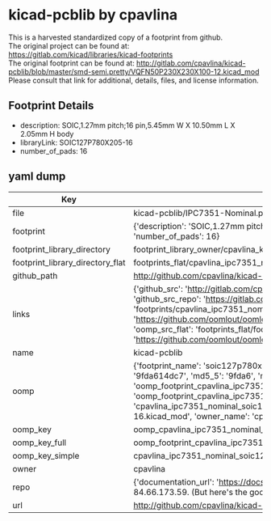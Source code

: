 # kicad-pcblib by cpavlina  
This is a harvested standardized copy of a footprint from github.  
The original project can be found at:  
https://gitlab.com/kicad/libraries/kicad-footprints  
The original footprint can be found at:
http://gitlab.com/cpavlina/kicad-pcblib/blob/master/smd-semi.pretty/VQFN50P230X230X100-12.kicad_mod
Please consult that link for additional, details, files, and license information.  
## Footprint Details
* description: SOIC,1.27mm pitch;16 pin,5.45mm W X 10.50mm L X 2.05mm H body  
* libraryLink: SOIC127P780X205-16  
* number_of_pads: 16  
## yaml dump  
| Key | Value |  
| --- | --- |  
| file | kicad-pcblib/IPC7351-Nominal.pretty/SOIC127P780X205-16.kicad_mod |  
| footprint | {'description': 'SOIC,1.27mm pitch;16 pin,5.45mm W X 10.50mm L X 2.05mm H body', 'libraryLink': 'SOIC127P780X205-16', 'number_of_pads': 16} |  
| footprint_library_directory | footprint_library_owner/cpavlina_kicad-pcblib |  
| footprint_library_directory_flat | footprints_flat/cpavlina_ipc7351_nominal_soic127p780x205_16/working |  
| github_path | http://github.com/cpavlina/kicad-pcblib/blob/master/IPC7351-Nominal.pretty/SOIC127P780X205-16.kicad_mod |  
| links | {'github_src': 'http://gitlab.com/cpavlina/kicad-pcblib/blob/master/smd-semi.pretty/VQFN50P230X230X100-12.kicad_mod', 'github_src_repo': 'https://gitlab.com/kicad/libraries/kicad-footprints', 'oomp_bot': 'footprints/cpavlina_ipc7351_nominal_soic127p780x205_16/working', 'oomp_bot_github': 'https://github.com/oomlout/oomlout_oomp_footprint_bot/tree/main/footprints/cpavlina_ipc7351_nominal_soic127p780x205_16/working', 'oomp_src_flat': 'footprints_flat/footprints_flat/cpavlina_ipc7351_nominal_soic127p780x205_16/working', 'oomp_src_flat_github': 'https://github.com/oomlout/oomlout_oomp_footprint_src/tree/main/footprints_flat/cpavlina_ipc7351_nominal_soic127p780x205_16/working'} |  
| name | kicad-pcblib |  
| oomp | {'footprint_name': 'soic127p780x205_16', 'library_name': 'ipc7351_nominal', 'md5': '9fda614dc72276e6e4e881044780ccc1', 'md5_10': '9fda614dc7', 'md5_5': '9fda6', 'md5_6': '9fda61', 'oomp_key': 'oomp_cpavlina_ipc7351_nominal_soic127p780x205_16', 'oomp_key_extra': 'oomp_footprint_cpavlina_ipc7351_nominal_soic127p780x205_16', 'oomp_key_full': 'oomp_footprint_cpavlina_ipc7351_nominal_soic127p780x205_16_9fda61', 'oomp_key_simple': 'cpavlina_ipc7351_nominal_soic127p780x205_16', 'original_filename': 'kicad-pcblib/IPC7351-Nominal.pretty/SOIC127P780X205-16.kicad_mod', 'owner_name': 'cpavlina'} |  
| oomp_key | oomp_cpavlina_ipc7351_nominal_soic127p780x205_16 |  
| oomp_key_full | oomp_footprint_cpavlina_ipc7351_nominal_soic127p780x205_16 |  
| oomp_key_simple | cpavlina_ipc7351_nominal_soic127p780x205_16 |  
| owner | cpavlina |  
| repo | {'documentation_url': 'https://docs.github.com/rest/overview/resources-in-the-rest-api#rate-limiting', 'message': "API rate limit exceeded for 84.66.173.59. (But here's the good news: Authenticated requests get a higher rate limit. Check out the documentation for more details.)"} |  
| url | http://github.com/cpavlina/kicad-pcblib |  

